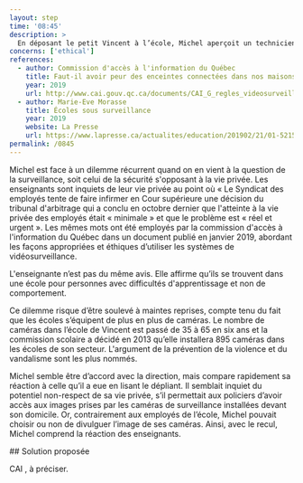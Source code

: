 ```yaml
---
layout: step
time: '08:45'
description: >
  En déposant le petit Vincent à l’école, Michel aperçoit un technicien installer un dispositif de caméra de surveillance dans un corridor sous le regard inquiet d’une enseignante, discutant avec un membre de la direction. Michel étant un homme qui s'inquiète de sa vie privée, mais qui n'hésite pas à s'immiscer dans celle des autres, écoute discrètement la conversation en faisant semblant d'envoyer un texto. Les deux employés discutent de la décision de la cour qui a rejeté la demande du syndicat. Ces derniers demandaient qu’on retire les caméras de surveillance de l’école.
concerns: ['ethical']
references:
  - author: Commission d'accès à l'information du Québec
    title: Faut-il avoir peur des enceintes connectées dans nos maisons ?
    year: 2019
    url: http://www.cai.gouv.qc.ca/documents/CAI_G_regles_videosurveillance.pdf?fbclid=IwAR0wz2kzgCs82wamhSISM68FWVEsTe8_opWaDHormJAjLkVei4iNAnHrpkY
  - author: Marie-Eve Morasse
    title: Écoles sous surveillance
    year: 2019
    website: La Presse
    url: https://www.lapresse.ca/actualites/education/201902/21/01-5215700-ecoles-sous-surveillance.php
permalink: /0845
---
```


Michel est face à un dilemme récurrent quand on en vient à la question de la surveillance, soit celui de la sécurité s'opposant à la vie privée. Les enseignants sont inquiets de leur vie privée au point où « Le Syndicat des employés tente de faire infirmer en Cour supérieure une décision du tribunal d'arbitrage qui a conclu en octobre dernier que l'atteinte à la vie privée des employés était « minimale » et  que le problème est « réel et urgent ».  Les mêmes mots ont été employés par la commission d'accès à l'information du Québec dans un document publié en janvier 2019, abordant les façons appropriées et éthiques d’utiliser les systèmes de vidéosurveillance.

L'enseignante n’est pas du même avis. Elle affirme qu’ils se trouvent dans une école pour personnes avec difficultés d'apprentissage et non de comportement.  

Ce dilemme risque d’être soulevé à maintes reprises, compte tenu du fait que les écoles s’équipent de plus en plus de caméras. Le nombre de caméras dans l’école de Vincent est passé de 35 à 65 en six ans et la commission scolaire a décidé en 2013 qu’elle installera 895 caméras dans les écoles de son secteur.  L'argument de la prévention de la violence et du vandalisme sont les plus nommés.

Michel semble être d’accord avec la direction, mais compare rapidement sa réaction à celle qu’il a eue en lisant le dépliant. Il semblait inquiet du potentiel non-respect de sa vie privée, s’il permettait aux policiers d’avoir accès aux images prises par les caméras de surveillance installées devant son domicile. Or, contrairement aux employés de l’école, Michel pouvait choisir ou non de divulguer l’image de ses caméras. Ainsi, avec le recul, Michel comprend la réaction des enseignants.


<div class="solution" markdown="1">
## Solution proposée

CAI , à préciser.  

</div>
